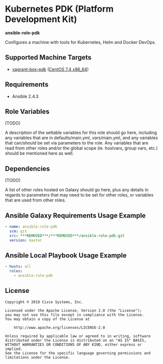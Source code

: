 # Kubernetes PDK (Platform Development Kit)

**ansible-role-pdk**

Configures a machine with tools for Kubernetes, Helm and Docker DevOps.

## Supported Machine Targets

- [vagrant-box-pdk](https://***REMOVED***/bitbucket/projects/***REMOVED***/repos/vagrant-box-pdk/browse)
  ([CentOS 7.4 x86_64](https://app.vagrantup.com/bento/boxes/centos-7.4))

## Requirements

- Ansible 2.4.3

## Role Variables

(TODO)

A description of the settable variables for this role should go here, including any variables that are in defaults/main.yml, vars/main.yml, and any variables that can/should be set via parameters to the role. Any variables that are read from other roles and/or the global scope (ie. hostvars, group vars, etc.) should be mentioned here as well.

## Dependencies

(TODO)

A list of other roles hosted on Galaxy should go here, plus any details in regards to parameters that may need to be set for other roles, or variables that are used from other roles.

## Ansible Galaxy Requirements Usage Example

```yaml
- name: ansible-role-pdk
  scm: git
  src: ***REMOVED***/***REMOVED***/ansible-role-pdk.git
  version: master
```

## Ansible Local Playbook Usage Example

```yaml
- hosts: all
  roles:
    - ansible-role-pdk
```

## License

```
Copyright © 2018 Cisco Systems, Inc.

Licensed under the Apache License, Version 2.0 (the "License");
you may not use this file except in compliance with the License.
You may obtain a copy of the License at

    http://www.apache.org/licenses/LICENSE-2.0

Unless required by applicable law or agreed to in writing, software
distributed under the License is distributed on an "AS IS" BASIS,
WITHOUT WARRANTIES OR CONDITIONS OF ANY KIND, either express or implied.
See the License for the specific language governing permissions and
limitations under the License.
```
